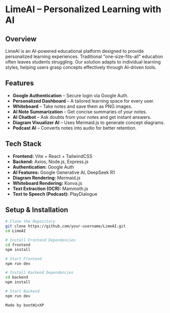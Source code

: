 #  LimeAI – Personalized Learning with AI  

##  Overview  
LimeAI is an AI-powered educational platform designed to provide personalized learning experiences. Traditional "one-size-fits-all" education often leaves students struggling. Our solution adapts to individual learning styles, helping users grasp concepts effectively through AI-driven tools.  

##  Features  
- **Google Authentication** – Secure login via Google Auth.  
- **Personalized Dashboard** – A tailored learning space for every user.  
- **Whiteboard** – Take notes and save them as PNG images.  
- **AI Note Summarization** – Get concise summaries of your notes.  
- **AI Chatbot** – Ask doubts from your notes and get instant answers.  
- **Diagram Visualizer AI** – Uses Mermaid.js to generate concept diagrams.  
- **Podcast AI** – Converts notes into audio for better retention.  

##  Tech Stack  
- **Frontend:** Vite + React + TailwindCSS 
- **Backend:** Axios, Node.js, Express.js
- **Authentication:** Google Auth  
- **AI Features:** Google Generative AI, DeepSeek R1  
- **Diagram Rendering:** Mermaid.js  
- **Whiteboard Rendering:** Konva.js 
- **Text Extraction (OCR):** Mammoth.js 
- **Text to Speech (Podcast):** PlayDialogue 

##  Setup & Installation  
```sh
# Clone the Repository
git clone https://github.com/your-username/LimeAI.git
cd LimeAI

# Install Frontend Dependencies
cd frontend
npm install

# Start Frontend
npm run dev

# Install Backend Dependencies
cd backend
npm install

# Start Backend
npm run dev

Made by bootWinXP
